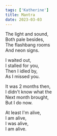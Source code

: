 ```yaml
---  
tags: ['Katherine']
title: Mantra
date: 2023-03-03
---
```


The light and sound,  
Both pale besides,  
The flashbang rooms  
And neon signs.

I waited out,  
I stalled for you,  
Then I idled by,  
As I missed you.

It was 2 months then,  
I didn't know what the  
Next month brought,  
But I do now.

At least I'm alive,  
I am alive,  
I was alive,  
I am alive.
